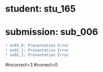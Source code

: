 # student: stu_165
# submission: sub_006

```diff
! ex02_0: Presentation Error
! ex02_1: Presentation Error
! ex02_2: Presentation Error
```
#incorrect=3
#correct=0
